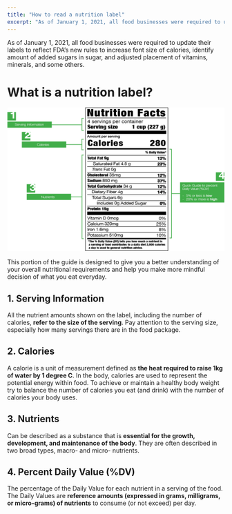 ```yaml
---
title: "How to read a nutrition label"
excerpt: "As of January 1, 2021, all food businesses were required to update their labels to reflect FDA’s new rules to increase font size of"
---
```


As of January 1, 2021, all food businesses were required to update their labels to reflect FDA’s new rules to increase font size of calories, identify amount of added sugars in sugar, and adjusted placement of vitamins, minerals, and some others.

# What is a nutrition label? 

![nutrition facts sheet](../attachments/nutrition-facts.png)

This portion of the guide is designed to give you a better understanding of your overall nutritional requirements and help you make more mindful decision of what you eat everyday.

## 1. Serving Information
All the nutrient amounts shown on the label, including the number of calories, **refer to the size of the serving**. Pay attention to the serving size, especially how many servings there are in the food package.

## 2. Calories
A calorie is a unit of measurement defined as **the heat required to raise 1kg of water by 1 degree C**. In the body, calories are used to represent the potential energy within food. To achieve or maintain a healthy body weight try to balance the number of calories you eat (and drink) with the number of calories your body uses.

## 3. Nutrients 
Can be described as a substance that is **essential for the growth, development, and maintenance of the body**. They are often described in two broad types, macro- and micro- nutrients. 

## 4. Percent Daily Value (%DV)
The percentage of the Daily Value for each nutrient in a serving of the food. The Daily Values are **reference amounts (expressed in grams, milligrams, or micro-grams) of nutrients** to consume (or not exceed) per day.
